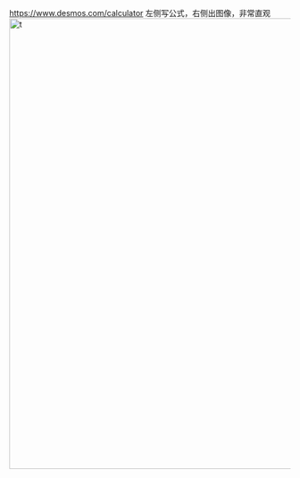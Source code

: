 https://www.desmos.com/calculator 左侧写公式，右侧出图像，非常直观
<img width="807" alt="t" src="https://github.com/shangzhouwan/blog.github.io/assets/14013146/9d8a8a7c-d76d-48e5-95da-8d022cbda332">
